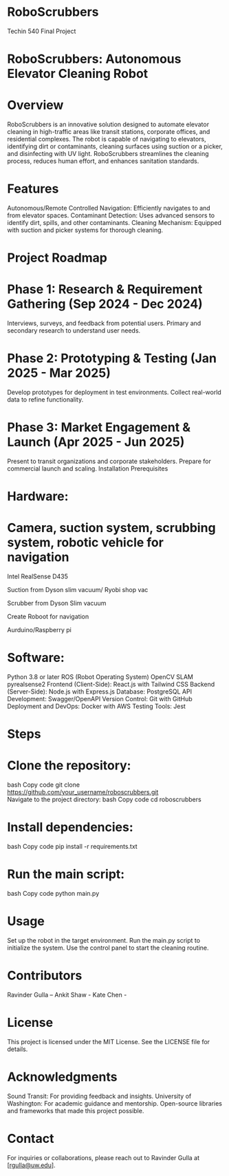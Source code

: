 # RoboScrubbers
Techin 540 Final Project

# RoboScrubbers: Autonomous Elevator Cleaning Robot

# Overview
RoboScrubbers is an innovative solution designed to automate elevator cleaning in high-traffic areas like transit stations, corporate offices, and residential complexes. The robot is capable of navigating to elevators, identifying dirt or contaminants, cleaning surfaces using suction or a picker, and disinfecting with UV light. RoboScrubbers streamlines the cleaning process, reduces human effort, and enhances sanitation standards.

# Features
Autonomous/Remote Controlled Navigation: Efficiently navigates to and from elevator spaces.
Contaminant Detection: Uses advanced sensors to identify dirt, spills, and other contaminants.
Cleaning Mechanism: Equipped with suction and picker systems for thorough cleaning.

# Project Roadmap
# Phase 1: Research & Requirement Gathering (Sep 2024 - Dec 2024)
Interviews, surveys, and feedback from potential users.
Primary and secondary research to understand user needs.
# Phase 2: Prototyping & Testing (Jan 2025 - Mar 2025)
Develop prototypes for deployment in test environments.
Collect real-world data to refine functionality.
# Phase 3: Market Engagement & Launch (Apr 2025 - Jun 2025)
Present to transit organizations and corporate stakeholders.
Prepare for commercial launch and scaling.
Installation
Prerequisites

# Hardware: 
# Camera, suction system, scrubbing system, robotic vehicle for navigation
Intel RealSense D435

Suction from Dyson slim vacuum/ Ryobi shop vac

Scrubber from Dyson Slim vacuum 

Create Roboot for navigation

Aurduino/Raspberry pi

# Software:
Python 3.8 or later
ROS (Robot Operating System)
OpenCV
SLAM
pyrealsense2
Frontend (Client-Side): React.js with Tailwind CSS
Backend (Server-Side): Node.js with Express.js
Database:  PostgreSQL
API Development: Swagger/OpenAPI
Version Control: Git with GitHub
Deployment and DevOps: Docker with AWS
Testing Tools: Jest

# Steps
# Clone the repository:
bash
Copy code
git clone https://github.com/your_username/roboscrubbers.git  
Navigate to the project directory:
bash
Copy code
cd roboscrubbers  
# Install dependencies:
bash
Copy code
pip install -r requirements.txt  
# Run the main script:
bash
Copy code
python main.py  
# Usage
Set up the robot in the target environment.
Run the main.py script to initialize the system.
Use the control panel to start the cleaning routine.
# Contributors
Ravinder Gulla – 
Ankit Shaw - 
Kate Chen - 
# License
This project is licensed under the MIT License. See the LICENSE file for details.

# Acknowledgments
Sound Transit: For providing feedback and insights.
University of Washington: For academic guidance and mentorship.
Open-source libraries and frameworks that made this project possible.
# Contact
For inquiries or collaborations, please reach out to Ravinder Gulla at [rgulla@uw.edu].

